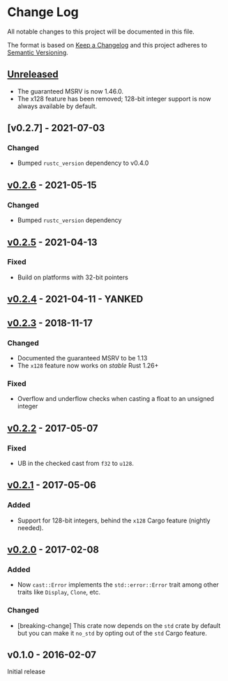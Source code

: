 # Change Log

All notable changes to this project will be documented in this file.

The format is based on [Keep a Changelog](http://keepachangelog.com/)
and this project adheres to [Semantic Versioning](http://semver.org/).

## [Unreleased]

- The guaranteed MSRV is now 1.46.0.
- The x128 feature has been removed; 128-bit integer support is now always
  available by default.

## [v0.2.7] - 2021-07-03

### Changed

- Bumped `rustc_version` dependency to v0.4.0

## [v0.2.6] - 2021-05-15

### Changed

- Bumped `rustc_version` dependency

## [v0.2.5] - 2021-04-13

### Fixed

- Build on platforms with 32-bit pointers

## [v0.2.4] - 2021-04-11 - YANKED

## [v0.2.3] - 2018-11-17

### Changed

- Documented the guaranteed MSRV to be 1.13
- The `x128` feature now works on *stable* Rust 1.26+

### Fixed

- Overflow and underflow checks when casting a float to an unsigned integer

## [v0.2.2] - 2017-05-07

### Fixed

- UB in the checked cast from `f32` to `u128`.

## [v0.2.1] - 2017-05-06

### Added

- Support for 128-bit integers, behind the `x128` Cargo feature (nightly
  needed).

## [v0.2.0] - 2017-02-08

### Added

- Now `cast::Error` implements the `std::error::Error` trait among other traits
  like `Display`, `Clone`, etc.

### Changed

- [breaking-change] This crate now depends on the `std` crate by default but you
  can make it `no_std` by opting out of the `std` Cargo feature.

## v0.1.0 - 2016-02-07

Initial release

[Unreleased]: https://github.com/japaric/cast.rs/compare/v0.2.6...HEAD
[v0.2.6]: https://github.com/japaric/cast.rs/compare/v0.2.5...v0.2.6
[v0.2.5]: https://github.com/japaric/cast.rs/compare/v0.2.4...v0.2.5
[v0.2.4]: https://github.com/japaric/cast.rs/compare/v0.2.3...v0.2.4
[v0.2.3]: https://github.com/japaric/cast.rs/compare/v0.2.2...v0.2.3
[v0.2.2]: https://github.com/japaric/cast.rs/compare/v0.2.1...v0.2.2
[v0.2.1]: https://github.com/japaric/cast.rs/compare/v0.2.0...v0.2.1
[v0.2.0]: https://github.com/japaric/cast.rs/compare/v0.1.0...v0.2.0
